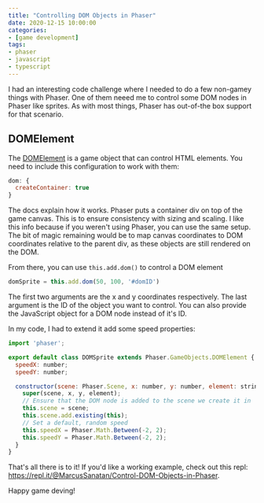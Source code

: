 ```yaml
---
title: "Controlling DOM Objects in Phaser"
date: 2020-12-15 10:00:00
categories:
- [game development]
tags:
- phaser
- javascript
- typescript
---
```


I had an interesting code challenge where I needed to do a few non-gamey things with Phaser. One of them neeed me to control some DOM nodes in Phaser like sprites. As with most things, Phaser has out-of-the box support for that scenario.

## DOMElement

The [DOMElement](https://photonstorm.github.io/phaser3-docs/Phaser.GameObjects.DOMElement.html) is a game object that can control HTML elements. You need to include this configuration to work with them:

```javascript
dom: {
  createContainer: true
}
```

The docs explain how it works. Phaser puts a container div on top of the game canvas. This is to ensure consistency with sizing and scaling. I like this info because if you weren't using Phaser, you can use the same setup. The bit of magic remaining would be to map canvas coordinates to DOM coordinates relative to the parent div, as these objects are still rendered on the DOM.

From there, you can use `this.add.dom()` to control a DOM element

```javascript
domSprite = this.add.dom(50, 100, '#domID')
```

The first two arguments are the x and y coordinates respectively. The last argument is the ID of the object you want to control. You can also provide the JavaScript object for a DOM node instead of it's ID.

In my code, I had to extend it add some speed properties:

```javascript
import 'phaser';

export default class DOMSprite extends Phaser.GameObjects.DOMElement {
  speedX: number;
  speedY: number;

  constructor(scene: Phaser.Scene, x: number, y: number, element: string) {
    super(scene, x, y, element);
    // Ensure that the DOM node is added to the scene we create it in
    this.scene = scene;
    this.scene.add.existing(this);
    // Set a default, random speed
    this.speedX = Phaser.Math.Between(-2, 2);
    this.speedY = Phaser.Math.Between(-2, 2);
  }
}
```

That's all there is to it! If you'd like a working example, check out this repl: <https://repl.it/@MarcusSanatan/Control-DOM-Objects-in-Phaser>.

Happy game deving!
